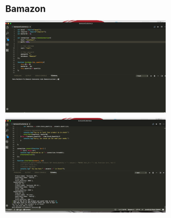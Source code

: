 # Bamazon

![Image1](https://github.com/BenE7/Bamazon/blob/master/Screen%20Shot%202018-02-03%20at%202.25.37%20PM.png)

![Image2](https://github.com/BenE7/Bamazon/blob/master/Screen%20Shot%202018-02-03%20at%202.26.06%20PM.png)